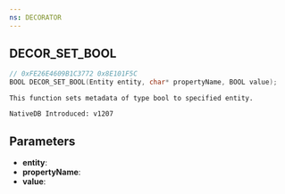 ```yaml
---
ns: DECORATOR
---
```

## DECOR_SET_BOOL

```c
// 0xFE26E4609B1C3772 0x8E101F5C
BOOL DECOR_SET_BOOL(Entity entity, char* propertyName, BOOL value);
```

```
This function sets metadata of type bool to specified entity.

NativeDB Introduced: v1207
```

## Parameters
* **entity**:
* **propertyName**:
* **value**:
